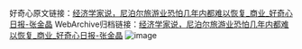 好奇心原文链接：[经济学家说，尼泊尔旅游业恐怕几年内都难以恢复_商业_好奇心日报-张金晶](https://www.qdaily.com/articles/8905.html)
WebArchive归档链接：[经济学家说，尼泊尔旅游业恐怕几年内都难以恢复_商业_好奇心日报-张金晶](http://web.archive.org/web/20190623153639/https://www.qdaily.com/articles/8905.html)
![image](http://ww3.sinaimg.cn/large/007d5XDply1g3ve05juenj30u03197wh)